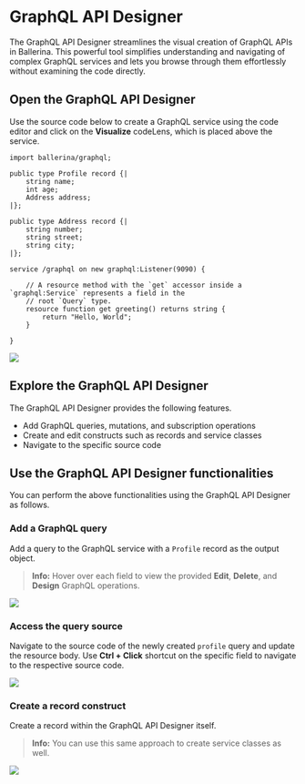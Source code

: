 # GraphQL API Designer

The GraphQL API Designer streamlines the visual creation of GraphQL APIs in Ballerina. This powerful tool simplifies understanding and navigating of complex GraphQL services and lets you browse through them effortlessly without examining the code directly.

## Open the GraphQL API Designer 

Use the source code below to create a GraphQL service using the code editor and click on the **Visualize** codeLens, which is placed above the service. 

```ballerina
import ballerina/graphql;

public type Profile record {|
    string name;
    int age;
    Address address;
|};

public type Address record {|
    string number;
    string street;
    string city;
|};

service /graphql on new graphql:Listener(9090) {

    // A resource method with the `get` accessor inside a `graphql:Service` represents a field in the
    // root `Query` type.
    resource function get greeting() returns string {
        return "Hello, World";
    }

}
```

<img src="/learn/images/vs-code-extension/visual-programming/graphql-designer/visualize.gif" class="cInlineImage-full"/>

## Explore the GraphQL API Designer 

The GraphQL API Designer provides the following features.

- Add GraphQL queries, mutations, and subscription operations
- Create and edit constructs such as records and service classes
- Navigate to the specific source code

## Use the GraphQL API Designer functionalities

You can perform the above functionalities using the GraphQL API Designer as follows.

### Add a GraphQL query

Add a query to the GraphQL service with a `Profile` record as the output object.

>**Info:** Hover over each field to view the provided **Edit**, **Delete**, and **Design** GraphQL operations.

<img src="/learn/images/vs-code-extension/visual-programming/graphql-designer/query-creation.gif" class="cInlineImage-full"/> 

### Access the query source

Navigate to the source code of the newly created `profile` query and update the resource body. Use **Ctrl + Click** shortcut on the specific field to navigate to the respective source code. 

<img src="/learn/images/vs-code-extension/visual-programming/graphql-designer/navigate.gif" class="cInlineImage-full"/>

### Create a record construct

Create a record within the GraphQL API Designer itself.

>**Info:** You can use this same approach to create service classes as well.

<img src="/learn/images/vs-code-extension/visual-programming/graphql-designer/add-new-construct.gif" class="cInlineImage-full"/>
